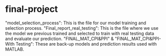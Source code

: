 # final-project
"model_selection_process": This is the file for our model training and selection process.
"Final_report_real_testing": This is the file where we use the model we previous trained and selected to train with real testing data and evaluate our prediction.
"FINAL_MAT_CPI&PPI" & "FINAL_MAT_CPI&PPI-With Testing": These are back-up models and prediction results used with MATLAB.
